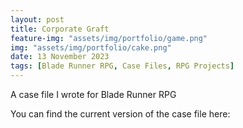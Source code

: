 ```yaml
---
layout: post
title: Corporate Graft
feature-img: "assets/img/portfolio/game.png"
img: "assets/img/portfolio/cake.png"
date: 13 November 2023
tags: [Blade Runner RPG, Case Files, RPG Projects]
---
```


A case file I wrote for Blade Runner RPG

You can find the current version of the case file here:
